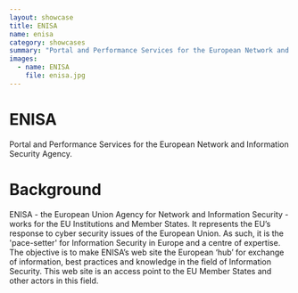 ```yaml
---
layout: showcase
title: ENISA
name: enisa
category: showcases
summary: "Portal and Performance Services for the European Network and Information Security Agency."
images:
  - name: ENISA
    file: enisa.jpg
---
```


# ENISA

Portal and Performance Services for the European Network and Information Security Agency.

# Background

ENISA - the European Union Agency for Network and Information Security - works for the EU Institutions and Member States. It represents the EU’s response to cyber security issues of the European Union. As such, it is the 'pace-setter' for Information Security in Europe and a centre of expertise. The objective is to make ENISA’s web site the European ‘hub’ for exchange of information, best practices and knowledge in the field of Information Security. This web site is an access point to the EU Member States and other actors in this field.

